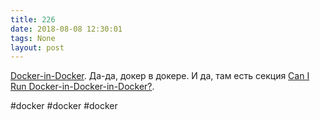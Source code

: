 ```yaml
---
title: 226
date: 2018-08-08 12:30:01
tags: None
layout: post
---
```


[Docker-in-Docker](https://github.com/jpetazzo/dind). Да-да, докер в докере. И да, там есть секция [Can I Run Docker-in-Docker-in-Docker?](https://github.com/jpetazzo/dind#can-i-run-docker-in-docker-in-docker).

#docker #docker #docker
